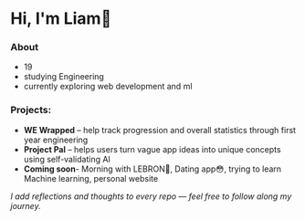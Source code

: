 # Hi, I'm Liam👋
### About 
- 19 
- studying Engineering
- currently exploring web development and ml

### Projects:
- **WE Wrapped** – help track progression and overall statistics through first year engineering 
- **Project Pal** – helps users turn vague app ideas into unique concepts using self-validating AI
- **Coming soon**- Morning with LEBRON👑, Dating app😳, trying to learn Machine learning, personal website
  
*I add reflections and thoughts to every repo — feel free to follow along my journey.*
